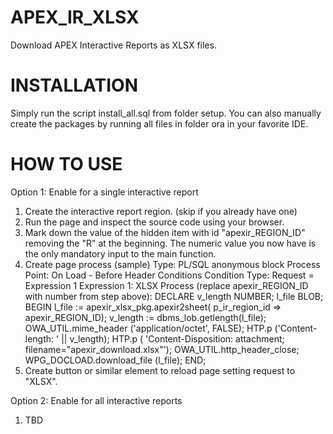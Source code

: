 APEX_IR_XLSX
============

Download APEX Interactive Reports as XLSX files.

INSTALLATION
============
Simply run the script install_all.sql from folder setup.
You can also manually create the packages by running all files in folder ora in your favorite IDE.

HOW TO USE
==========
Option 1: Enable for a single interactive report
1. Create the interactive report region. (skip if you already have one)
2. Run the page and inspect the source code using your browser.
3. Mark down the value of the hidden item with id "apexir_REGION_ID" removing the "R" at the beginning.
   The numeric value you now have is the only mandatory input to the main function.
4. Create page process (sample)
   Type: PL/SQL anonymous block
   Process Point: On Load - Before Header
   Conditions
     Condition Type: Request = Expression 1
     Expression 1: XLSX
   Process (replace apexir_REGION_ID with number from step above):
   DECLARE
     v_length NUMBER;
     l_file BLOB;
   BEGIN
     l_file := apexir_xlsx_pkg.apexir2sheet( p_ir_region_id => apexir_REGION_ID);
     v_length := dbms_lob.getlength(l_file);
     OWA_UTIL.mime_header ('application/octet', FALSE);
     HTP.p ('Content-length: ' || v_length);
     HTP.p ( 'Content-Disposition: attachment; filename="apexir_download.xlsx"');
     OWA_UTIL.http_header_close;
     WPG_DOCLOAD.download_file (l_file);
   END;
5. Create button or similar element to reload page setting request to "XLSX".

Option 2: Enable for all interactive reports
1. TBD
